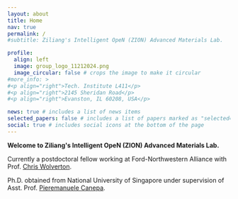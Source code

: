 ```yaml
---
layout: about
title: Home
nav: true
permalink: /
#subtitle: Ziliang's Intelligent OpeN (ZION) Advanced Materials Lab.

profile:
  align: left
  image: group_logo_11212024.png
  image_circular: false # crops the image to make it circular
#more_info: >
#<p align="right">Tech. Institute L411</p>
#<p align="right">2145 Sheridan Road</p>
#<p align="right">Evanston, IL 60208, USA</p>

news: true # includes a list of news items
selected_papers: false # includes a list of papers marked as "selected={true}"
social: true # includes social icons at the bottom of the page
---
```


**Welcome to Ziliang's Intelligent OpeN (ZION) Advanced Materials Lab.**

Currently a postdoctoral fellow working at Ford-Northwestern Alliance with Prof. [Chris Wolverton](https://sites.google.com/site/wolvertonresearchgroup/). 

Ph.D. obtained from National University of Singapore under supervision of Asst. Prof. <a href="https://caneparesearch.org" target="_blank">Pieremanuele Canepa</a>. 